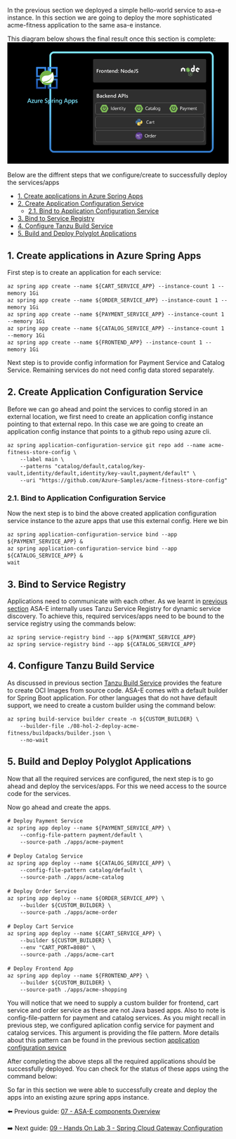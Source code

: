 In the previous section we deployed a simple hello-world service to asa-e instance. In this section we are going to deploy the more sophisticated acme-fitness application to the same asa-e instance. 

This diagram below shows the final result once this section is complete:
![diagram](images/just-services.png)

Below are the diffrent steps that we configure/create to successfully deploy the services/apps
- [1. Create applications in Azure Spring Apps](#1-create-applications-in-azure-spring-apps)
- [2. Create Application Configuration Service](#2-create-application-configuration-service)
  - [2.1. Bind to Application Configuration Service](#21-bind-to-application-configuration-service)
- [3. Bind to Service Registry](#3-bind-to-service-registry)
- [4. Configure Tanzu Build Service](#4-configure-tanzu-build-service)
- [5. Build and Deploy Polyglot Applications](#5-build-and-deploy-polyglot-applications)

## 1. Create applications in Azure Spring Apps

First step is to create an application for each service:

```shell
az spring app create --name ${CART_SERVICE_APP} --instance-count 1 --memory 1Gi
az spring app create --name ${ORDER_SERVICE_APP} --instance-count 1 --memory 1Gi
az spring app create --name ${PAYMENT_SERVICE_APP} --instance-count 1 --memory 1Gi
az spring app create --name ${CATALOG_SERVICE_APP} --instance-count 1 --memory 1Gi
az spring app create --name ${FRONTEND_APP} --instance-count 1 --memory 1Gi
```

Next step is to provide config information for Payment Service and Catalog Service. Remaining services do not need config data stored separately. 
## 2. Create Application Configuration Service

Before we can go ahead and point the services to config stored in an external location, we first need to create an application config instance pointing to that external repo. In this case we are going to create an application config instance that points to a github repo using azure cli.

```shell
az spring application-configuration-service git repo add --name acme-fitness-store-config \
    --label main \
    --patterns "catalog/default,catalog/key-vault,identity/default,identity/key-vault,payment/default" \
    --uri "https://github.com/Azure-Samples/acme-fitness-store-config"
```

### 2.1. Bind to Application Configuration Service

Now the next step is to bind the above created application configuration service instance to the azure apps that use this external config. Here we bin


```shell
az spring application-configuration-service bind --app ${PAYMENT_SERVICE_APP} &
az spring application-configuration-service bind --app ${CATALOG_SERVICE_APP} &
wait
```

## 3. Bind to Service Registry

Applications need to communicate with each other. As we learnt in [previous section](../07-asa-e-components-overview/service-registry/README.md) ASA-E internally uses Tanzu Service Registry for dynamic service discovery. To achieve this, required services/apps need to be bound to the service registry using the commands below: 

```shell
az spring service-registry bind --app ${PAYMENT_SERVICE_APP}
az spring service-registry bind --app ${CATALOG_SERVICE_APP}
```

## 4. Configure Tanzu Build Service

As discussed in previous section [Tanzu Build Service](../07-asa-e-components-overview/tanzu-build-service/README.md) provides the feature to create OCI Images from source code. ASA-E comes with a default builder for Spring Boot application. For other languages that do not have default support, we need to create a custom builder using the command below: 

```shell
az spring build-service builder create -n ${CUSTOM_BUILDER} \
    --builder-file ./08-hol-2-deploy-acme-fitness/buildpacks/builder.json \
    --no-wait
```

## 5. Build and Deploy Polyglot Applications

Now that all the required services are configured, the next step is to go ahead and deploy the services/apps. For this we need access to the source code for the services. 

Now go ahead and create the apps.

```shell
# Deploy Payment Service
az spring app deploy --name ${PAYMENT_SERVICE_APP} \
    --config-file-pattern payment/default \
    --source-path ./apps/acme-payment 

# Deploy Catalog Service
az spring app deploy --name ${CATALOG_SERVICE_APP} \
    --config-file-pattern catalog/default \
    --source-path ./apps/acme-catalog 

# Deploy Order Service
az spring app deploy --name ${ORDER_SERVICE_APP} \
    --builder ${CUSTOM_BUILDER} \
    --source-path ./apps/acme-order 

# Deploy Cart Service 
az spring app deploy --name ${CART_SERVICE_APP} \
    --builder ${CUSTOM_BUILDER} \
    --env "CART_PORT=8080" \
    --source-path ./apps/acme-cart 

# Deploy Frontend App
az spring app deploy --name ${FRONTEND_APP} \
    --builder ${CUSTOM_BUILDER} \
    --source-path ./apps/acme-shopping 
```

You will notice that we need to supply a custom builder for frontend, cart service and order service as these are not Java based apps. Also to note is config-file-pattern for payment and catalog services. As you might recall in previous step, we configured aplication config service for payment and catalog services. This argument is providing the file pattern. More details about this pattern can be found in the previous section [application configuration sevice](../07-asa-e-components-overview/application-config-service/README.md)

After completing the above steps all the required applications should be successfully deployed. You can check for the status of these apps using the command below:

So far in this section we were able to successfully create and deploy the apps into an existing azure spring apps instance. 


⬅️ Previous guide: [07 - ASA-E components Overview](../07-asa-e-components-overview/README.md)

➡️ Next guide: [09 - Hands On Lab 3 - Spring Cloud Gateway Configuration](../09-hol-3-configure-spring-cloud-gateway/README.md)